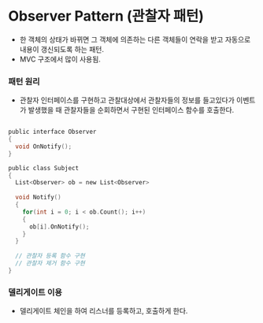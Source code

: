 Observer Pattern (관찰자 패턴)
===== 
- 한 객체의 상태가 바뀌면 그 객체에 의존하는 다른 객체들이 연락을 받고 자동으로 내용이 갱신되도록 하는 패턴.
- MVC 구조에서 많이 사용됨. 

### 패턴 원리
- 관찰자 인터페이스를 구현하고 관찰대상에서 관찰자들의 정보를 들고있다가 이벤트가 발생했을 때 관찰자들을 순회하면서 구현된 인터페이스 함수를 호출한다.

```C

public interface Observer
{
  void OnNotify();
}

public class Subject
{
  List<Observer> ob = new List<Observer>
  
  void Notify()
  {
    for(int i = 0; i < ob.Count(); i++)
    {
      ob[i].OnNotify();
    }
  }
  
  // 관찰자 등록 함수 구현
  // 관찰자 제거 함수 구현
}

```

### 델리게이트 이용
- 델리게이트 체인을 하여 리스너를 등록하고, 호출하게 한다.
